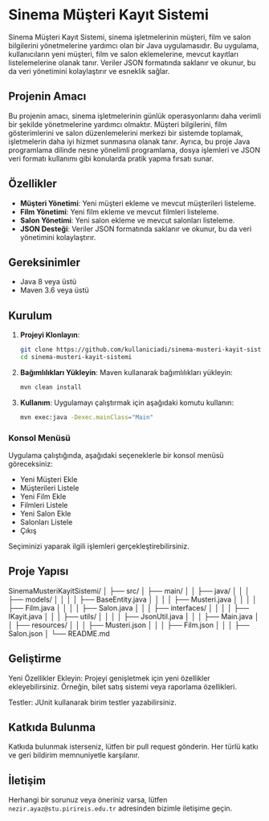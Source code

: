 # Sinema Müşteri Kayıt Sistemi

Sinema Müşteri Kayıt Sistemi, sinema işletmelerinin müşteri, film ve salon bilgilerini yönetmelerine yardımcı olan bir Java uygulamasıdır. Bu uygulama, kullanıcıların yeni müşteri, film ve salon eklemelerine, mevcut kayıtları listelemelerine olanak tanır. Veriler JSON formatında saklanır ve okunur, bu da veri yönetimini kolaylaştırır ve esneklik sağlar.

## Projenin Amacı

Bu projenin amacı, sinema işletmelerinin günlük operasyonlarını daha verimli bir şekilde yönetmelerine yardımcı olmaktır. Müşteri bilgilerini, film gösterimlerini ve salon düzenlemelerini merkezi bir sistemde toplamak, işletmelerin daha iyi hizmet sunmasına olanak tanır. Ayrıca, bu proje Java programlama dilinde nesne yönelimli programlama, dosya işlemleri ve JSON veri formatı kullanımı gibi konularda pratik yapma fırsatı sunar.

## Özellikler

- **Müşteri Yönetimi**: Yeni müşteri ekleme ve mevcut müşterileri listeleme.
- **Film Yönetimi**: Yeni film ekleme ve mevcut filmleri listeleme.
- **Salon Yönetimi**: Yeni salon ekleme ve mevcut salonları listeleme.
- **JSON Desteği**: Veriler JSON formatında saklanır ve okunur, bu da veri yönetimini kolaylaştırır.

## Gereksinimler

- Java 8 veya üstü
- Maven 3.6 veya üstü

## Kurulum

1. **Projeyi Klonlayın**:
    ```bash
    git clone https://github.com/kullaniciadi/sinema-musteri-kayit-sistemi.git
    cd sinema-musteri-kayit-sistemi
    ```

2. **Bağımlılıkları Yükleyin**:
    Maven kullanarak bağımlılıkları yükleyin:
    ```bash
    mvn clean install
    ```

3. **Kullanım**:
    Uygulamayı çalıştırmak için aşağıdaki komutu kullanın:
    ```bash
    mvn exec:java -Dexec.mainClass="Main"
    ```

### Konsol Menüsü

Uygulama çalıştığında, aşağıdaki seçeneklerle bir konsol menüsü göreceksiniz:

- Yeni Müşteri Ekle
- Müşterileri Listele
- Yeni Film Ekle
- Filmleri Listele
- Yeni Salon Ekle
- Salonları Listele
- Çıkış

Seçiminizi yaparak ilgili işlemleri gerçekleştirebilirsiniz.

## Proje Yapısı
SinemaMusteriKayitSistemi/
│
├── src/
│   ├── main/
│   │   ├── java/
│   │   │   ├── models/
│   │   │   │   ├── BaseEntity.java
│   │   │   │   ├── Musteri.java
│   │   │   │   ├── Film.java
│   │   │   │   ├── Salon.java
│   │   │   ├── interfaces/
│   │   │   │   ├── IKayit.java
│   │   │   ├── utils/
│   │   │   │   ├── JsonUtil.java
│   │   │   ├── Main.java
│   │   ├── resources/
│   │   │   ├── Musteri.json
│   │   │   ├── Film.json
│   │   │   ├── Salon.json
│
└── README.md


## Geliştirme

Yeni Özellikler Ekleyin: Projeyi genişletmek için yeni özellikler ekleyebilirsiniz. Örneğin, bilet satış sistemi veya raporlama özellikleri.

Testler: JUnit kullanarak birim testler yazabilirsiniz.

## Katkıda Bulunma

Katkıda bulunmak isterseniz, lütfen bir pull request gönderin. Her türlü katkı ve geri bildirim memnuniyetle karşılanır.

## İletişim

Herhangi bir sorunuz veya öneriniz varsa, lütfen `nezir.ayaz@stu.pirireis.edu.tr` adresinden bizimle iletişime geçin.
